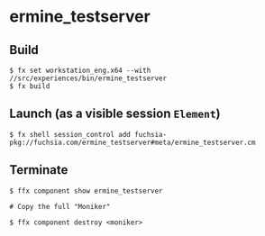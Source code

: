 # ermine_testserver

## Build

```shell
$ fx set workstation_eng.x64 --with //src/experiences/bin/ermine_testserver
$ fx build
```

## Launch (as a visible session `Element`)

```shell
$ fx shell session_control add fuchsia-pkg://fuchsia.com/ermine_testserver#meta/ermine_testserver.cm
```

## Terminate

```shell
$ ffx component show ermine_testserver

# Copy the full "Moniker"

$ ffx component destroy <moniker>
```
